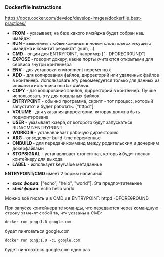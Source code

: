 ### Dockerfile instructions
https://docs.docker.com/develop/develop-images/dockerfile_best-practices/

- ****FROM**** - указывает, на базе какого имэйджа будет собран наш имэйдж
- ****RUN**** - выполняет любые команды в новом слое поверх текущего имэйджа и комитит результат (yum, ..)
- ****CMD**** - опции для ENTRYPOINT, например ["- DFOREGROUND"]
- ****EXPOSE**** - говорит докеру, какие порты считаются открытыми для сервиса внутри крнтейнера
- ****ENV**** - для установки environment переменных
- ****ADD**** - для копирования файлов, дирректорий или удаленных файлов в контейнер. Использовать эту рекомендуется только для данных из внешнего источника или tar файлов.
- ****COPY**** - для копирования файлов, дирректорий в контейнер. Лучше использовать эту для локальных файлов
- ****ENTRYPOINT**** - обычно программа, скрипт - тот процесс, который запустится и будет работать. ["httpd"]
- ****VOLUME**** - для указания дирректории, которая должна быть подмонтирована
- ****USER**** - указывает юзера, от которого будут запускаться RUN/CMD/ENTRYPOINT
- ****WORKDIR**** - устанавливает рабочую дирректорию
- ****ARG**** - определяет build-time переменные
- ****ONBUILD**** - для передачи комманд между родительским и дочерним докерфайлами
- ****STOPSIGNAL**** - устанавливает стопсигнал, который будет послан контейнеру для выхода
- ****LABEL**** - использует key/value метаданные

****ENTRYPOINT/CMD**** имеет 2 формы написания:
- ***exec форма***: ["echo", "hello", "world"]. Эта предпочтительнее
- ***shell форма***: echo hello world

Можно всё писать и в CMD и в ENTRYPOINT: httpd -DFOREGROUND

При запуске контейнера те команды, что передаются через командную строку заменят собой те, что указаны в CMD:
```
docker run ping:1.0 google.com 
```
будет пинговаться google.com 
```
docker run ping:1.0 -с1 google.com 
```
будет пинговаться google.com один раз

